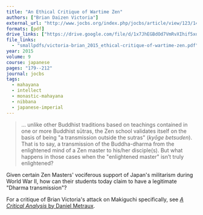 ```yaml
---
title: "An Ethical Critique of Wartime Zen"
authors: ["Brian Daizen Victoria"]
external_url: "http://www.jocbs.org/index.php/jocbs/article/view/123/140"
formats: [pdf]
drive_links: ["https://drive.google.com/file/d/1x7JhEGBdOd7VmRvXIhif5xdnsNBYIL96/view?usp=drivesdk"]
file_links:
  - "smallpdfs/victoria-brian_2015_ethical-critique-of-wartime-zen.pdf"
year: 2015
volume: 9
course: japanese
pages: "179--212"
journal: jocbs
tags:
  - mahayana
  - intellect
  - monastic-mahayana
  - nibbana
  - japanese-imperial
---
```


> … unlike other Buddhist traditions based on teachings contained in one or more Buddhist sūtras, the Zen school validates itself on the basis of being "a transmission outside the sutras" (*kyōge betsuden*).
> That is to say, a transmission of the Buddha-dharma from the enlightened mind of a Zen master to his/her disciple(s).
> But what happens in those cases when the "enlightened master" isn’t truly enlightened?

Given certain Zen Masters' vociferous support of Japan's militarism during World War II, how can their students today claim to have a legitimate "Dharma transmission"?

For a critique of Brian Victoria's attack on Makiguchi specifically, see [*A Critical Analysis* by Daniel Metraux](/content/articles/critical-analysis-of-brian-victoria-s_metraux-daniel-a).
